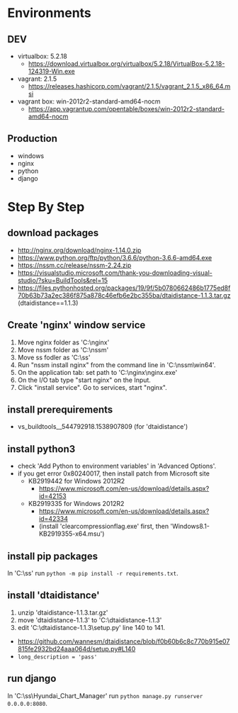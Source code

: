 # Environments

## DEV

- virtualbox: 5.2.18
  - https://download.virtualbox.org/virtualbox/5.2.18/VirtualBox-5.2.18-124319-Win.exe
- vagrant: 2.1.5
  - https://releases.hashicorp.com/vagrant/2.1.5/vagrant_2.1.5_x86_64.msi
- vagrant box: win-2012r2-standard-amd64-nocm
  - https://app.vagrantup.com/opentable/boxes/win-2012r2-standard-amd64-nocm

## Production

- windows
- nginx
- python
- django

# Step By Step

## download packages

- http://nginx.org/download/nginx-1.14.0.zip
- https://www.python.org/ftp/python/3.6.6/python-3.6.6-amd64.exe
- https://nssm.cc/release/nssm-2.24.zip
- https://visualstudio.microsoft.com/thank-you-downloading-visual-studio/?sku=BuildTools&rel=15
- https://files.pythonhosted.org/packages/19/9f/5b0780662486b1775ed8f70b63b73a2ec386f875a878c46efb6e2bc355ba/dtaidistance-1.1.3.tar.gz (dtaidistance==1.1.3)

## Create 'nginx' window service

1. Move nginx folder as 'C:\nginx'
1. Move nssm folder as 'C:\nssm'
1. Move ss fodler as 'C:\ss'
1. Run "nssm install nginx" from the command line in 'C:\nssm\win64\'.
1. On the application tab: set path to 'C:\nginx\nginx.exe'
1. On the I/O tab type "start nginx" on the Input.
1. Click "install service". Go to services, start "nginx".

## install prerequirements

- vs_buildtools__544792918.1538907809 (for 'dtaidistance')

## install python3

- check 'Add Python to environment variables' in 'Advanced Options'.
- if you get error 0x80240017, then install patch from Microsoft site
  - KB2919442 for Windows 2012R2
    - https://www.microsoft.com/en-us/download/details.aspx?id=42153
  - KB2919335 for Windows 2012R2
    - https://www.microsoft.com/en-us/download/details.aspx?id=42334
    - (install 'clearcompressionflag.exe' first, then 'Windows8.1-KB2919355-x64.msu')

## install pip packages

In 'C:\ss\' run `python -m pip install -r requirements.txt`.

## install 'dtaidistance'

1. unzip 'dtaidistance-1.1.3.tar.gz'
1. move 'dtaidistance-1.1.3' to 'C:\dtaidistance-1.1.3'
1. edit 'C:\dtaidistance-1.1.3\setup.py' line 140 to 141.
  - https://github.com/wannesm/dtaidistance/blob/f0b60b6c8c770b915e07815fe2932bd24aaa064d/setup.py#L140
  - `long_description = 'pass'`

## run django

In 'C:\ss\Hyundai_Chart_Manager\' run `python manage.py runserver 0.0.0.0:8080`.
